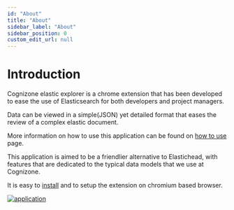 ```yaml
---
id: "About"
title: "About"
sidebar_label: "About"
sidebar_position: 0
custom_edit_url: null
---
```


# Introduction 

Cognizone elastic explorer is a chrome extension that has been developed to ease the use of Elasticsearch for both developers and project managers.

Data can be viewed in a simple(JSON) yet detailed format that eases the review of a complex elastic document.

More information on how to use this application can be found on [how to use](./how-to-use.md) page.

This application is aimed to be a friendlier alternative to Elastichead, with features that are dedicated to the typical data models that we use at Cognizone.

It is easy to [install](./installation.md) and to setup the extension on chromium based browser.

[![application](/elastic-explorer/img/elasticExplorer.png)](/elastic-explorer/img/elasticExplorer.png) 
